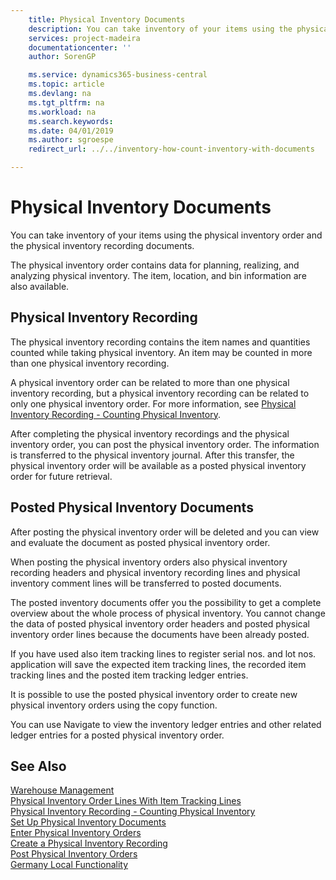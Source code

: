 ```yaml
---
    title: Physical Inventory Documents
    description: You can take inventory of your items using the physical inventory order and the physical inventory recording documents.
    services: project-madeira
    documentationcenter: ''
    author: SorenGP

    ms.service: dynamics365-business-central
    ms.topic: article
    ms.devlang: na
    ms.tgt_pltfrm: na
    ms.workload: na
    ms.search.keywords:
    ms.date: 04/01/2019
    ms.author: sgroespe
    redirect_url: ../../inventory-how-count-inventory-with-documents

---
```

# Physical Inventory Documents
You can take inventory of your items using the physical inventory order and the physical inventory recording documents.  

The physical inventory order contains data for planning, realizing, and analyzing physical inventory. The item, location, and bin information are also available.  

## Physical Inventory Recording  
The physical inventory recording contains the item names and quantities counted while taking physical inventory. An item may be counted in more than one physical inventory recording.  

A physical inventory order can be related to more than one physical inventory recording, but a physical inventory recording can be related to only one physical inventory order. For more information, see [Physical Inventory Recording - Counting Physical Inventory](physical-inventory-recording-counting-physical-inventory.md).  

After completing the physical inventory recordings and the physical inventory order, you can post the physical inventory order. The information is transferred to the physical inventory journal. After this transfer, the physical inventory order will be available as a posted physical inventory order for future retrieval.  

## Posted Physical Inventory Documents  
After posting the physical inventory order will be deleted and you can view and evaluate the document as posted physical inventory order.  

When posting the physical inventory orders also physical inventory recording headers and physical inventory recording lines and physical inventory comment lines will be transferred to posted documents.  

The posted inventory documents offer you the possibility to get a complete overview about the whole process of physical inventory. You cannot change the data of posted physical inventory order headers and posted physical inventory order lines because the documents have been already posted.  

If you have used also item tracking lines to register serial nos. and lot nos. application will save the expected item tracking lines, the recorded item tracking lines and the posted item tracking ledger entries.  

It is possible to use the posted physical inventory order to create new physical inventory orders using the copy function.  

You can use Navigate to view the inventory ledger entries and other related ledger entries for a posted physical inventory order.  

## See Also  
 [Warehouse Management](../../warehouse-manage-warehouse.md)   
 [Physical Inventory Order Lines With Item Tracking Lines](physical-inventory-order-lines-with-item-tracking-lines.md)   
 [Physical Inventory Recording - Counting Physical Inventory](physical-inventory-recording-counting-physical-inventory.md)   
 [Set Up Physical Inventory Documents](how-to-set-up-physical-inventory-documents.md)   
 [Enter Physical Inventory Orders](how-to-enter-physical-inventory-orders.md)   
 [Create a Physical Inventory Recording](how-to-create-a-physical-inventory-recording.md)   
 [Post Physical Inventory Orders](how-to-post-physical-inventory-orders.md)   
 [Germany Local Functionality](germany-local-functionality.md)
